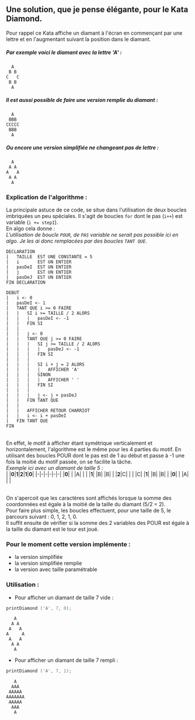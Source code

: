 ## Une solution, que je pense élégante, pour le Kata Diamond.
Pour rappel ce Kata affiche un diamant à l'écran en commençant par une lettre et en l'augmentant suivant la position dans le diamant.

##### Par exemple voici le diamant avec la lettre 'A' :
```
  A
 B B
C   C
 B B
  A
```
 
##### Il est aussi possible de faire une version remplie du diamant :
```
  A
 BBB
CCCCC
 BBB
  A
```

##### Ou encore une version simplifiée ne changeant pas de lettre :
```
  A
 A A
A   A
 A A
  A
```
### Explication de l'algorithme :
La principale astuce de ce code, se situe dans l'utilisation de deux boucles imbriquées un peu spéciales. Il s'agit de boucles `for` dont le pas (`i++`) est variable (`i += stepI`).
<br/>En algo cela donne :
<br/>*L'utilisation de boucle `POUR`, de `PAS` variable ne serait pas possible ici en algo. Je les ai donc remplacées par des boucles `TANT QUE`.*
```
DECLARATION
|   TAILLE  EST UNE CONSTANTE = 5
|   i       EST UN ENTIER
|   pasDeI  EST UN ENTIER
|   j       EST UN ENTIER
|   pasDeJ  EST UN ENTIER
FIN DECLARATION

DEBUT
|   i <- 0
|   pasDeI <- 1
|   TANT QUE i >= 0 FAIRE
|   |   SI i >= TAILLE / 2 ALORS
|   |   |   pasDeI <- -1
|   |   FIN SI
|   |
|   |   j <- 0
|   |   TANT QUE j >= 0 FAIRE
|   |   |   SI j >= TAILLE / 2 ALORS
|   |   |   |   pasDeJ <- -1
|   |   |   FIN SI
|   |   |
|   |   |   SI i + j = 2 ALORS
|   |   |   |   AFFICHER 'A'
|   |   |   SINON
|   |   |   |   AFFICHER ' '
|   |   |   FIN SI
|   |   |
|   |   |   j <- j + pasDeJ
|   |   FIN TANT QUE
|   |
|   |   AFFICHER RETOUR CHARRIOT
|   |   i <- i + pasDeI
|   FIN TANT QUE
FIN 
```
<br/>En effet, le motif à afficher étant symétrique verticalement et horizontalement, l'algorithme est le même pour les 4 parties du motif. En utilisant des boucles POUR dont le pas est de 1 au début et passe à -1 une fois la moitié du motif passée, on se facilite la tâche.
<br/>*Exemple ici avec un diamant de taille 5 :*
<br/>
| |**0**|**1**|**2**|**1**|**0**|
|-|-|-|-|-|-|
|**0**| | |A| | |
|**1**| |B| |B| |
|**2**|C| | | |C|
|**1**| |B| |B| |
|**0**| | |A| | |

<br/>On s'apercoit que les caractères sont affichés lorsque la somme des coordonnées est égale à la moitié de la taille du diamant (5/2 = 2).
<br/>Pour faire plus simple, les boucles effectuent, pour une taille de 5, le parcours suivant  : 0, 1, 2, 1, 0.
<br/>Il suffit ensuite de vérifier si la somme des 2 variables des POUR est égale à la taille du diamant est le tour est joué.
<br/>


### Pour le moment cette version implémente :
* la version simplifiée
* la version simplifiée remplie
* la version avec taille paramétrable

### Utilisation :
* Pour afficher un diamant de taille 7 vide :
```C
printDiamond ('A', 7, 0);
```
```
   A
  A A
 A   A
A     A
 A   A
  A A
   A
```
* Pour afficher un diamant de taille 7 rempli :
```C
printDiamond ('A', 7, 1);
```
```
   A
  AAA
 AAAAA
AAAAAAA
 AAAAA
  AAA
   A
```
